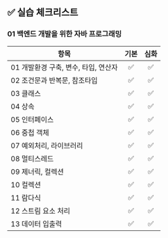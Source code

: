 ## ✅ 실습 체크리스트

### 01 백엔드 개발을 위한 자바 프로그래밍

| 항목                                 | 기본 | 심화 |
| ------------------------------------ | :--: | :--: |
| 01 개발환경 구축, 변수, 타입, 연산자 |  ✅  |  ✅  |
| 02 조건문과 반복문, 참조타입         |  ✅  |  ✅  |
| 03 클래스                            |  ✅  |  ✅  |
| 04 상속                              |  ✅  |  ✅  |
| 05 인터페이스                        |  ✅  |  ✅  |
| 06 중첩 객체                         |  ✅  |  ✅  |
| 07 예외처리, 라이브러리              |  ✅  |  ✅  |
| 08 멀티스레드                        |  ✅  |  ✅  |
| 09 제너릭, 컬렉션                    |  ✅  |  ✅  |
| 10 컬렉션                            |  ✅  |  ✅  |
| 11 람다식                            |  ✅  |  ✅  |
| 12 스트림 요소 처리                  |  ✅  |  ✅  |
| 13 데이터 입출력                     |  ✅  |  ✅  |
